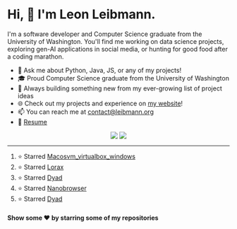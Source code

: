 # Hi, 👋 I'm Leon Leibmann.

I'm a software developer and Computer Science graduate from the University of Washington. You'll find me working on data science projects, exploring gen-AI applications in social media, or hunting for good food after a coding marathon.

- 💬 Ask me about Python, Java, JS, or any of my projects!
- 🎓 Proud Computer Science graduate from the University of Washington
- 🚀 Always building something new from my ever-growing list of project ideas
- 🌐 Check out my projects and experience on [my website](https://leibmann.org)!
- 📫 You can reach me at [contact@leibmann.org](mailto:contact@leibmann.org)
- 📄 [Resume](https://leibmann.org/Leon_Leibmann_Resume.pdf)

<div align="middle">
<img align="top" src="https://github-readme-stats.vercel.app/api/top-langs/?username=Pop101&layout=compact&theme=transparent&hide_border=true&hide=css,jupyter%20notebook">
<img align="top" src="https://github-readme-stats.vercel.app/api?username=Pop101&show_icons=true&theme=transparent&hide_border=true&count_private=true&hide=issues&include_all_commits&hide_rank=true">
</div>

---
<!--START_SECTION:activity-->
1. ⭐️ Starred [Macosvm_virtualbox_windows](https://github.com/jensdepuydt/macosvm_virtualbox_windows)
2. ⭐️ Starred [Lorax](https://github.com/predibase/lorax)
3. ⭐️ Starred [Dyad](https://github.com/dyad-sh/dyad)
4. ⭐️ Starred [Nanobrowser](https://github.com/nanobrowser/nanobrowser)
5. ⭐️ Starred [Dyad](https://github.com/dyad-sh/dyad)
<!--END_SECTION:activity-->

#### Show some ❤️ by starring some of my repositories
